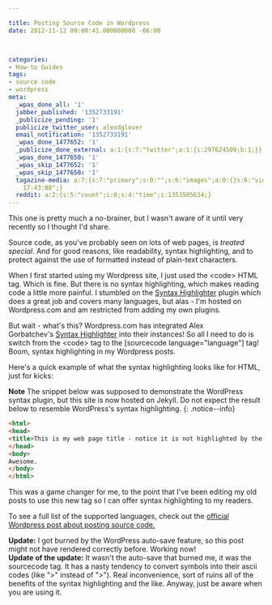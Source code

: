 ```yaml
---

title: Posting Source Code in Wordpress
date: 2012-11-12 09:00:41.000000000 -06:00



categories:
- How-to Guides
tags:
- source code
- wordpress
meta:
  _wpas_done_all: '1'
  jabber_published: '1352733191'
  _publicize_pending: '1'
  publicize_twitter_user: alexdglover
  email_notification: '1352733191'
  _wpas_done_1477652: '1'
  _publicize_done_external: a:1:{s:7:"twitter";a:1:{i:297624509;b:1;}}
  _wpas_done_1477650: '1'
  _wpas_skip_1477652: '1'
  _wpas_skip_1477650: '1'
  tagazine-media: a:7:{s:7:"primary";s:0:"";s:6:"images";a:0:{}s:6:"videos";a:0:{}s:11:"image_count";i:0;s:6:"author";s:8:"34836694";s:7:"blog_id";s:8:"34954019";s:9:"mod_stamp";s:19:"2012-11-12
    17:43:08";}
  reddit: a:2:{s:5:"count";i:0;s:4:"time";i:1353505634;}
---
```

<p>This one is pretty much a no-brainer, but I wasn't aware of it until very recently so I thought I'd share.</p>
<p>Source code, as you've probably seen on lots of web pages, is <em>treated special</em>. And for good reasons, like readability, syntax highlighting, and to protect against the use of formatted instead of plain-text characters.</p>
<p>When I first started using my Wordpress site, I just used the &lt;code&gt; HTML tag. Which is fine. But there is no syntax highlighting, which makes reading code a little more painful. I stumbled on the <a href="http://wordpress.org/extend/plugins/syntaxhighlighter/" target="_blank">Syntax Highlighter</a> plugin which does a great job and covers many languages, but alas - I'm hosted on Wordpress.com and am restricted from adding my own plugins.</p>
<p>But wait - what's this? Wordpress.com has integrated Alex Gorbatchev's <a href="http://wordpress.org/extend/plugins/syntaxhighlighter/" target="_blank">Syntax Highlighter</a> into their instances! So all I need to do is switch from the &lt;code&gt; tag to the [sourcecode language="language"] tag! Boom, syntax highlighting in my Wordpress posts.</p>
<p>Here's a quick example of what the syntax highlighting looks like for HTML, just for kicks:</p>

**Note** The snippet below was supposed to demonstrate the WordPress syntax plugin, but this site is now hosted on Jekyll. Do not expect the result below to resemble WordPress's syntax highlighting. 
{: .notice--info}

```html
<html>
<head>
<title>This is my web page title - notice it is not highlighted by the syntax highlighter, but the tags are</title>
</head>
<body>
Awesome.
</body>
</html>
```

<p>This was a game changer for me, to the point that I've been editing my old posts to use this new tag so I can offer syntax highlighting to my readers.</p>
<p>To see a full list of the supported languages, check out the <a href="http://en.support.wordpress.com/code/posting-source-code/" target="_blank">official Wordpress post about posting source code.</a></p>
<p><strong>Update:</strong> I got burned by the WordPress auto-save feature, so this post might not have rendered correctly before. Working now!<br />
<strong>Update of the update:</strong> It wasn't the auto-save that burned me, it was the sourcecode tag. It has a nasty tendency to convert symbols into their ascii codes (like "&gt" instead of ">"). Real inconvenience, sort of ruins all of the benefits of the syntax highlighting and the like. Anyway, just be aware when you are using it.</p>

